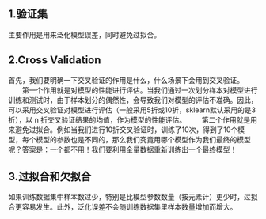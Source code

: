 ## 1.验证集
主要作用是用来泛化模型误差，同时避免过拟合。
## 2.Cross Validation
首先，我们要明确一下交叉验证的作用是什么，什么场景下会用到交叉验证。
　　第一个作用就是对模型的性能进行评估。当我们通过一次划分样本对模型进行训练和测试时，由于样本划分的偶然性，会导致我们对模型的评估不准确。因此，可以采用交叉验证对模型进行评估（一般采用5折或10折，sklearn默认采用的是3折），以 n 折交叉验证结果的均值，作为模型的性能评估。
　　第二个作用就是用来避免过拟合。例如当我们进行10折交叉验证时，训练了10次，得到了10个模型，每个模型的参数也是不同的，那么我们究竟用哪个模型作为我们最终的模型呢？答案是：一个都不用！我们要利用全量数据重新训练出一个最终模型！
## 3.过拟合和欠拟合
如果训练数据集中样本数过少，特别是比模型参数数量（按元素计）更少时，过拟合更容易发生。此外，泛化误差不会随训练数据集里样本数量增加而增大。
